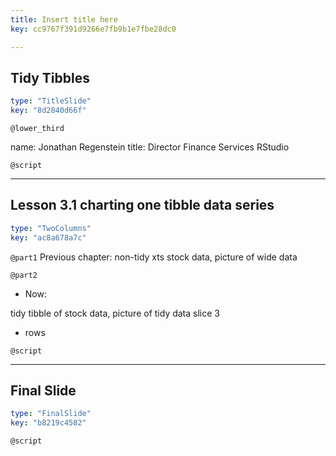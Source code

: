 ```yaml
---
title: Insert title here
key: cc9767f391d9266e7fb9b1e7fbe28dc0

---
```

## Tidy Tibbles
  
```yaml
type: "TitleSlide"
key: "8d2840d66f"
```


`@lower_third`

name: Jonathan Regenstein
title: Director Finance Services RStudio


`@script`



---
## Lesson 3.1 charting one tibble data series
  
```yaml
type: "TwoColumns"
key: "ac8a678a7c"
```


`@part1`
Previous chapter: non-tidy xts stock data, picture of wide data


`@part2`
- Now:

 tidy tibble of stock data, picture of tidy data slice 3 

- rows


`@script`



---
## Final Slide
  
```yaml
type: "FinalSlide"
key: "b8219c4582"
```


`@script`


